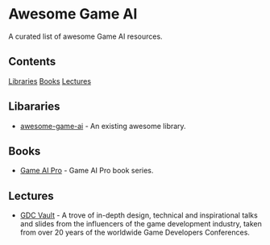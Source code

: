 # Awesome Game AI
A curated list of awesome Game AI resources.

## Contents
[Libraries](#libraries)
[Books](#books)
[Lectures](#lectures)

## Libararies

- [awesome-game-ai](https://github.com/datamllab/awesome-game-ai) - An existing awesome library.


## Books

- [Game AI Pro](http://www.gameaipro.com/) - Game AI Pro book series.


## Lectures
- [GDC Vault](https://www.gdcvault.com/) - A trove of in-depth design, technical and inspirational talks and slides from the influencers of the game development industry, taken from over 20 years of the worldwide Game Developers Conferences.
